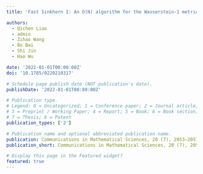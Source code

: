 ```yaml
---
title: 'Fast Sinkhorn I: An O(N) algorithm for the Wasserstein-1 metric'

authors:
  - Qichen Liao
  - admin
  - Zihao Wang
  - Bo Bai
  - Shi Jin
  - Hao Wu

date: '2022-01-01T00:00:00Z'
doi: '10.1785/0220210317'

# Schedule page publish date (NOT publication's date).
publishDate: '2022-01-01T00:00:00Z'

# Publication type.
# Legend: 0 = Uncategorized; 1 = Conference paper; 2 = Journal article;
# 3 = Preprint / Working Paper; 4 = Report; 5 = Book; 6 = Book section;
# 7 = Thesis; 8 = Patent
publication_types: ['2']

# Publication name and optional abbreviated publication name.
publication: Communications in Mathematical Sciences, 20 (7), 2053–2057
publication_short: Communications in Mathematical Sciences, 20 (7), 2053–2057

# Display this page in the Featured widget?
featured: true
---
```

